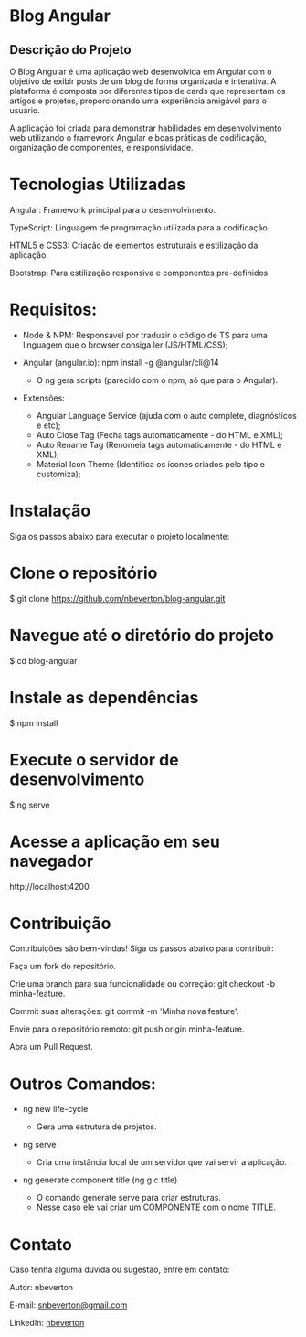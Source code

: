# Blog Angular

## Descrição do Projeto

O Blog Angular é uma aplicação web desenvolvida em Angular com o objetivo de exibir posts de um blog de forma organizada e interativa. A plataforma é composta por diferentes tipos de cards que representam os artigos e projetos, proporcionando uma experiência amigável para o usuário.

A aplicação foi criada para demonstrar habilidades em desenvolvimento web utilizando o framework Angular e boas práticas de codificação, organização de componentes, e responsividade.


# Tecnologias Utilizadas

Angular: Framework principal para o desenvolvimento.

TypeScript: Linguagem de programação utilizada para a codificação.

HTML5 e CSS3: Criação de elementos estruturais e estilização da aplicação.

Bootstrap: Para estilização responsiva e componentes pré-definidos.


# Requisitos:

- Node & NPM:
    Responsável por traduzir o código de TS para uma linguagem que o browser consiga ler (JS/HTML/CSS);

- Angular (angular.io):
    npm install -g @angular/cli@14
    * O ng gera scripts (parecido com o npm, só que para o Angular).

- Extensões:
    * Angular Language Service (ajuda com o auto complete, diagnósticos e etc);
    * Auto Close Tag (Fecha tags automaticamente - do HTML e XML);
    * Auto Rename Tag (Renomeia tags automaticamente - do HTML e XML);
    * Material Icon Theme (Identifica os ícones criados pelo tipo e customiza);

# Instalação

Siga os passos abaixo para executar o projeto localmente:
# Clone o repositório
$ git clone https://github.com/nbeverton/blog-angular.git

# Navegue até o diretório do projeto
$ cd blog-angular

# Instale as dependências
$ npm install

# Execute o servidor de desenvolvimento
$ ng serve

# Acesse a aplicação em seu navegador
http://localhost:4200


# Contribuição

Contribuições são bem-vindas! Siga os passos abaixo para contribuir:

Faça um fork do repositório.

Crie uma branch para sua funcionalidade ou correção: git checkout -b minha-feature.

Commit suas alterações: git commit -m 'Minha nova feature'.

Envie para o repositório remoto: git push origin minha-feature.

Abra um Pull Request.

# Outros Comandos:
- ng new life-cycle
    * Gera uma estrutura de projetos.

- ng serve
    * Cria uma instância local de um servidor que vai servir a aplicação.

- ng generate component title (ng g c title)
    * O comando generate serve para criar estruturas.
    * Nesse caso ele vai criar um COMPONENTE com o nome TITLE.

# Contato

Caso tenha alguma dúvida ou sugestão, entre em contato:

Autor: nbeverton

E-mail: snbeverton@gmail.com

LinkedIn: [nbeverton](https://www.linkedin.com/in/evertonbarbosa-dev/)